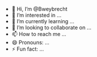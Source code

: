 - 👋 Hi, I’m @Bweybrecht
- 👀 I’m interested in ...
- 🌱 I’m currently learning ...
- 💞️ I’m looking to collaborate on ...
- 📫 How to reach me ...
- 😄 Pronouns: ...
- ⚡ Fun fact: ...

<!---
Bweybrecht/Bweybrecht is a ✨ special ✨ repository because its `README.md` (this file) appears on your GitHub profile.
You can click the Preview link to take a look at your changes.
--->
